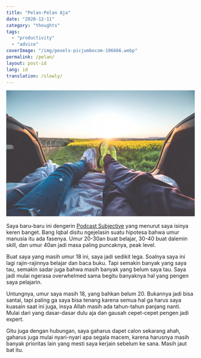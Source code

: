 ```yaml
---
title: "Pelan-Pelan Aja"
date: "2020-12-11"
category: "thoughts"
tags:
  - "productivity"
  - "advice"
coverImage: "/img/pexels-picjumbocom-196666.webp"
permalink: /pelan/
layout: post-id
lang: id
translation: /slowly/
---
```


![](/img/pexels-picjumbocom-196666.webp)

Saya baru-baru ini dengerin [Podcast Subjective](https://open.spotify.com/episode/6w1Ye8daTo1PMnrCADIV5Z?si=5KBSlb2nQrSdJg3PnagIEg) yang menurut saya isinya keren banget. Bang Iqbal disitu ngejelasin suatu hipotesa bahwa umur manusia itu ada fasenya. Umur 20-30an buat belajar, 30-40 buat dalemin skill, dan umur 40an jadi masa paling puncaknya, peak level.

Buat saya yang masih umur 18 ini, saya jadi sedikit lega. Soalnya saya ini lagi rajin-rajinnya belajar dan baca buku. Tapi semakin banyak yang saya tau, semakin sadar juga bahwa masih banyak yang belum saya tau. Saya jadi mulai ngerasa overwhelmed sama begitu banyaknya hal yang pengen saya pelajarin.

Untungnya, umur saya masih 18, yang bahkan belum 20. Bukannya jadi bisa santai, tapi paling ga saya bisa tenang karena semua hal ga harus saya kuasain saat ini juga, insya Allah masih ada tahun-tahun panjang nanti. Mulai dari yang dasar-dasar dulu aja dan gausah cepet-cepet pengen jadi expert.

Gitu juga dengan hubungan, saya gaharus dapet calon sekarang ahah, gaharus juga mulai nyari-nyari apa segala macem, karena harusnya masih banyak prioritas lain yang mesti saya kerjain sebelum ke sana. Masih jaut bat itu.

